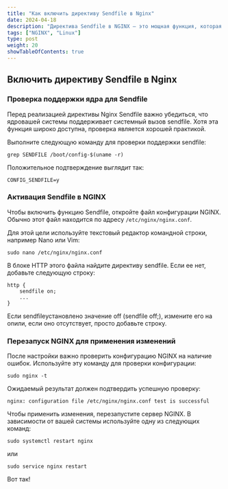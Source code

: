 ```yaml
---
title: "Как включить директиву Sendfile в Nginx"
date: 2024-04-18
description: "Директива Sendfile в NGINX — это мощная функция, которая значительно повышает производительность сервера, обеспечивая эффективную обработку данных, снижая нагрузку на сервер и поддерживая масштабируемые конфигурации. Используя эту директиву, NGINX может напрямую передавать данные из файловой системы в сетевой сокет, минуя пространство пользователя и минимизируя использование ЦП. Это приводит к более быстрой доставке файлов и повышению общей производительности, что делает ее важной оптимизацией для веб-сайтов и приложений с высоким трафиком."
tags: ["NGINX", "Linux"]
type: post
weight: 20
showTableOfContents: true
---
```

## Включить директиву Sendfile в Nginx
### Проверка поддержки ядра для Sendfile
Перед реализацией директивы Nginx Sendfile важно убедиться, что ядро ​​вашей системы поддерживает системный вызов sendfile. Хотя эта функция широко доступна, проверка является хорошей практикой.

Выполните следующую команду для проверки поддержки sendfile:
```
grep SENDFILE /boot/config-$(uname -r)
```
Положительное подтверждение выглядит так:
```
CONFIG_SENDFILE=y
```
### Активация Sendfile в NGINX
Чтобы включить функцию Sendfile, откройте файл конфигурации NGINX. Обычно этот файл находится по адресу `/etc/nginx/nginx.conf`.

Для этой цели используйте текстовый редактор командной строки, например Nano или Vim:
```
sudo nano /etc/nginx/nginx.conf
```
В блоке HTTP этого файла найдите директиву sendfile. Если ее нет, добавьте следующую строку:
```
http {
    sendfile on;
    ...
}
```
Если sendfileустановлено значение off (sendfile off;), измените его на onили, если оно отсутствует, просто добавьте строку.
### Перезапуск NGINX для применения изменений
После настройки важно проверить конфигурацию NGINX на наличие ошибок. Используйте эту команду для проверки конфигурации:
```
sudo nginx -t
```
Ожидаемый результат должен подтвердить успешную проверку:
```
nginx: configuration file /etc/nginx/nginx.conf test is successful
```
Чтобы применить изменения, перезапустите сервер NGINX. В зависимости от вашей системы используйте одну из следующих команд:
```
sudo systemctl restart nginx
```
или
```
sudo service nginx restart
```
Вот так!